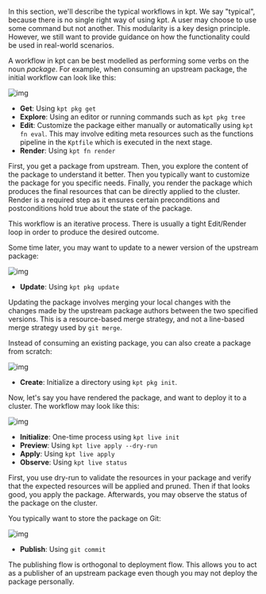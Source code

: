 In this section, we'll describe the typical workflows in kpt. We say "typical", because there is no
single right way of using kpt. A user may choose to use some command but not another. This
modularity is a key design principle. However, we still want to provide guidance on how the
functionality could be used in real-world scenarios.

A workflow in kpt can be best modelled as performing some verbs on the noun _package_.
For example, when consuming an upstream package, the initial workflow can look like this:

![img](/static/images/lifecycle/flow1.svg)

- **Get**: Using `kpt pkg get`
- **Explore**: Using an editor or running commands such as `kpt pkg tree`
- **Edit**: Customize the package either manually or automatically using `kpt fn eval`. This may
  involve editing meta resources such as the functions pipeline in the `Kptfile` which is executed
  in the next stage.
- **Render**: Using `kpt fn render`

First, you get a package from upstream. Then, you explore the content of the package to understand
it better. Then you typically want to customize the package for you specific needs. Finally,
you render the package which produces the final resources that can be directly applied to the
cluster. Render is a required step as it ensures certain preconditions and postconditions hold
true about the state of the package.

This workflow is an iterative process. There is usually a tight Edit/Render loop in order to
produce the desired outcome.

Some time later, you may want to update to a newer version of the upstream package:

![img](/static/images/lifecycle/flow2.svg)

- **Update**: Using `kpt pkg update`

Updating the package involves merging your local changes with the changes made by the upstream
package authors between the two specified versions. This is a resource-based merge strategy,
and not a line-based merge strategy used by `git merge`.

Instead of consuming an existing package, you can also create a package from scratch:

![img](/static/images/lifecycle/flow5.svg)

- **Create**: Initialize a directory using `kpt pkg init`.

Now, let's say you have rendered the package, and want to deploy it to a cluster. The workflow
may look like this:

![img](/static/images/lifecycle/flow3.svg)

- **Initialize**: One-time process using `kpt live init`
- **Preview**: Using `kpt live apply --dry-run`
- **Apply**: Using `kpt live apply`
- **Observe**: Using `kpt live status`

First, you use dry-run to validate the resources in your package and verify that the expected
resources will be applied and pruned. Then if that looks good, you apply the package. Afterwards,
you may observe the status of the package on the cluster.

You typically want to store the package on Git:

![img](/static/images/lifecycle/flow4.svg)

- **Publish**: Using `git commit`

The publishing flow is orthogonal to deployment flow. This allows you to act as a publisher of an
upstream package even though you may not deploy the package personally.
